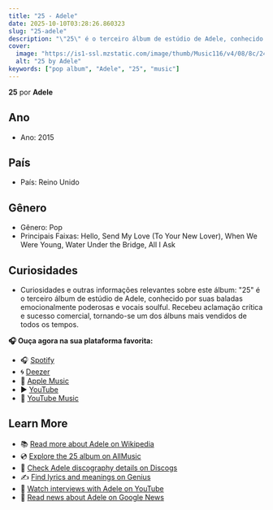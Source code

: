 ```yaml
---
title: "25 - Adele"
date: 2025-10-10T03:28:26.860323
slug: "25-adele"
description: "\"25\" é o terceiro álbum de estúdio de Adele, conhecido por suas baladas emocionalmente poderosas e vocais soulful."
cover:
  image: "https://is1-ssl.mzstatic.com/image/thumb/Music116/v4/08/8c/24/088c2405-2e33-801b-5c38-e967f2c01e69/191404113974.png/500x500bb.jpg"
  alt: "25 by Adele"
keywords: ["pop album", "Adele", "25", "music"]
---
```


**25** por **Adele**
## Ano
- Ano: 2015
## País
- País: Reino Unido
## Gênero
- Gênero: Pop
- Principais Faixas: Hello, Send My Love (To Your New Lover), When We Were Young, Water Under the Bridge, All I Ask
## Curiosidades
- Curiosidades e outras informações relevantes sobre este álbum: "25" é o terceiro álbum de estúdio de Adele, conhecido por suas baladas emocionalmente poderosas e vocais soulful. Recebeu aclamação crítica e sucesso comercial, tornando-se um dos álbuns mais vendidos de todos os tempos.



**🎧 Ouça agora na sua plataforma favorita:**

- 🎧 [Spotify](https://open.spotify.com/search/25%20Adele)
- 🌀 [Deezer](https://www.deezer.com/search/25%20Adele)
- 🍎 [Apple Music](https://music.apple.com/search?term=25%20Adele)
- ▶️ [YouTube](https://www.youtube.com/results?search_query=25%20Adele)
- 🎵 [YouTube Music](https://music.youtube.com/search?q=25%20Adele)

## Learn More

- 📚 [Read more about Adele on Wikipedia](https://en.wikipedia.org/wiki/Adele)
- 💿 [Explore the 25 album on AllMusic](https://www.allmusic.com/search/albums/25)
- 📀 [Check Adele discography details on Discogs](https://www.discogs.com/search/?q=25+Adele&type=all)
- ✍️ [Find lyrics and meanings on Genius](https://genius.com/search?q=25%20Adele)
- 🎤 [Watch interviews with Adele on YouTube](https://www.youtube.com/results?search_query=Adele+interview)
- 📰 [Read news about Adele on Google News](https://news.google.com/search?q=Adele)